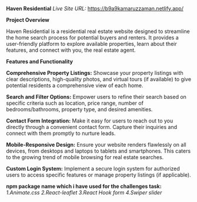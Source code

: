 **Haven Residential**
*Live Site URL:* https://b9a9kamaruzzaman.netlify.app/

**Project Overview**

Haven Residential is a residential real estate website designed to streamline the home search process for potential buyers and renters. It provides a user-friendly platform to explore available properties, learn about their features, and connect with you, the real estate agent.

**Features and Functionality**

**Comprehensive Property Listings:** Showcase your property listings with clear descriptions, high-quality photos, and virtual tours (if available) to give potential residents a comprehensive view of each home.

**Search and Filter Options:** Empower users to refine their search based on specific criteria such as location, price range, number of bedrooms/bathrooms, property type, and desired amenities.

**Contact Form Integration:** Make it easy for users to reach out to you directly through a convenient contact form. Capture their inquiries and connect with them promptly to nurture leads.

**Mobile-Responsive Design:** Ensure your website renders flawlessly on all devices, from desktops and laptops to tablets and smartphones. This caters to the growing trend of mobile browsing for real estate searches.

**Custom Login System:** Implement a secure login system for authorized users to access specific features or manage property listings (if applicable).

**npm package name which i have used for the challenges task:**
_*1.Animate.css*_
_*2.React-leaflet*_
_*3.React Hook form*_
_*4.Swiper slider*_